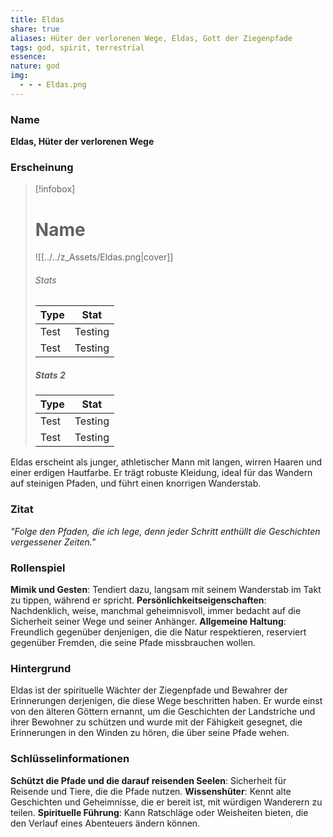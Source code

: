 ```yaml
---
title: Eldas
share: true
aliases: Hüter der verlorenen Wege, Eldas, Gott der Ziegenpfade
tags: god, spirit, terrestrial
essence: 
nature: god
img:
  - - - Eldas.png
---
```


### Name

 **Eldas, Hüter der verlorenen Wege**

### Erscheinung 
> [!infobox]
> # Name
> ![[../../z_Assets/Eldas.png|cover]]
> ###### Stats
> | Type | Stat |
> | ---- | ---- |
> | Test | Testing |
> | Test | Testing |
> 
> ##### Stats 2
> | Type | Stat |
> | ---- | ---- |
> | Test | Testing |
> | Test | Testing |

Eldas erscheint als junger, athletischer Mann mit langen, wirren Haaren und einer erdigen Hautfarbe. Er trägt robuste Kleidung, ideal für das Wandern auf steinigen Pfaden, und führt einen knorrigen Wanderstab. 

### Zitat

*"Folge den Pfaden, die ich lege, denn jeder Schritt enthüllt die Geschichten vergessener Zeiten."*

### Rollenspiel

**Mimik und Gesten**: Tendiert dazu, langsam mit seinem Wanderstab im Takt zu tippen, während er spricht.
**Persönlichkeitseigenschaften**: Nachdenklich, weise, manchmal geheimnisvoll, immer bedacht auf die Sicherheit seiner Wege und seiner Anhänger.
**Allgemeine Haltung**: Freundlich gegenüber denjenigen, die die Natur respektieren, reserviert gegenüber Fremden, die seine Pfade missbrauchen wollen.

### Hintergrund

Eldas ist der spirituelle Wächter der Ziegenpfade und Bewahrer der Erinnerungen derjenigen, die diese Wege beschritten haben. Er wurde einst von den älteren Göttern ernannt, um die Geschichten der Landstriche und ihrer Bewohner zu schützen und wurde mit der Fähigkeit gesegnet, die Erinnerungen in den Winden zu hören, die über seine Pfade wehen.

### Schlüsselinformationen

**Schützt die Pfade und die darauf reisenden Seelen**: Sicherheit für Reisende und Tiere, die die Pfade nutzen.
**Wissenshüter**: Kennt alte Geschichten und Geheimnisse, die er bereit ist, mit würdigen Wanderern zu teilen.
**Spirituelle Führung**: Kann Ratschläge oder Weisheiten bieten, die den Verlauf eines Abenteuers ändern können.